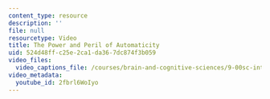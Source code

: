 ```yaml
---
content_type: resource
description: ''
file: null
resourcetype: Video
title: The Power and Peril of Automaticity
uid: 524d48ff-c25e-2ca1-da36-7dc874f3b059
video_files:
  video_captions_file: /courses/brain-and-cognitive-sciences/9-00sc-introduction-to-psychology-fall-2011/introduction/the-power-and-peril-of-automaticity/2fbrl6WoIyo.vtt
video_metadata:
  youtube_id: 2fbrl6WoIyo
---
```

